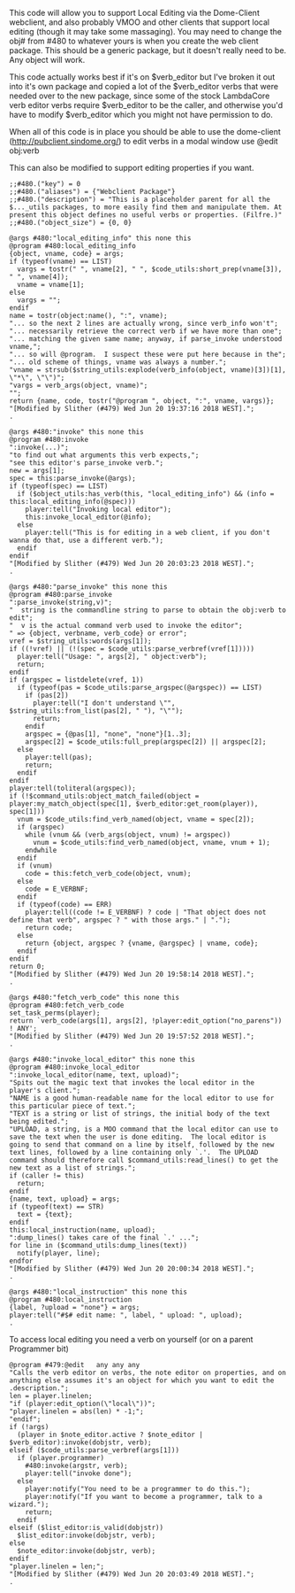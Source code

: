This code will allow you to support Local Editing via the Dome-Client webclient, and also probably VMOO and other clients that support local editing (though it may take some massaging). You may need to change the obj# from #480 to whatever yours is when you create the web client package. This should be a generic package, but it doesn't really need to be. Any object will work.

This code actually works best if it's on $verb_editor but I've broken it out into it's own package and copied a lot of the $verb_editor verbs that were needed over to the new package, since some of the stock LambdaCore verb editor verbs require $verb_editor to be the caller, and otherwise you'd have to modify $verb_editor which you might not have permission to do.

When all of this code is in place you should be able to use the dome-client (http://pubclient.sindome.org/) to edit verbs in a modal window use @edit obj:verb

This can also be modified to support editing properties if you want.

```
;;#480.("key") = 0
;;#480.("aliases") = {"Webclient Package"}
;;#480.("description") = "This is a placeholder parent for all the $..._utils packages, to more easily find them and manipulate them. At present this object defines no useful verbs or properties. (Filfre.)"
;;#480.("object_size") = {0, 0}

@args #480:"local_editing_info" this none this
@program #480:local_editing_info
{object, vname, code} = args;
if (typeof(vname) == LIST)
  vargs = tostr(" ", vname[2], " ", $code_utils:short_prep(vname[3]), " ", vname[4]);
  vname = vname[1];
else
  vargs = "";
endif
name = tostr(object:name(), ":", vname);
"... so the next 2 lines are actually wrong, since verb_info won't";
"... necessarily retrieve the correct verb if we have more than one";
"... matching the given same name; anyway, if parse_invoke understood vname,";
"... so will @program.  I suspect these were put here because in the";
"... old scheme of things, vname was always a number.";
"vname = strsub($string_utils:explode(verb_info(object, vname)[3])[1], \"*\", \"\")";
"vargs = verb_args(object, vname)";
"";
return {name, code, tostr("@program ", object, ":", vname, vargs)};
"[Modified by Slither (#479) Wed Jun 20 19:37:16 2018 WEST].";
.

@args #480:"invoke" this none this
@program #480:invoke
":invoke(...)";
"to find out what arguments this verb expects,";
"see this editor's parse_invoke verb.";
new = args[1];
spec = this:parse_invoke(@args);
if (typeof(spec) == LIST)
  if ($object_utils:has_verb(this, "local_editing_info") && (info = this:local_editing_info(@spec)))
    player:tell("Invoking local editor");
    this:invoke_local_editor(@info);
  else
    player:tell("This is for editing in a web client, if you don't wanna do that, use a different verb.");
  endif
endif
"[Modified by Slither (#479) Wed Jun 20 20:03:23 2018 WEST].";
.

@args #480:"parse_invoke" this none this
@program #480:parse_invoke
":parse_invoke(string,v)";
"  string is the commandline string to parse to obtain the obj:verb to edit";
"  v is the actual command verb used to invoke the editor";
" => {object, verbname, verb_code} or error";
vref = $string_utils:words(args[1]);
if ((!vref) || (!(spec = $code_utils:parse_verbref(vref[1]))))
  player:tell("Usage: ", args[2], " object:verb");
  return;
endif
if (argspec = listdelete(vref, 1))
  if (typeof(pas = $code_utils:parse_argspec(@argspec)) == LIST)
    if (pas[2])
      player:tell("I don't understand \"", $string_utils:from_list(pas[2], " "), "\"");
      return;
    endif
    argspec = {@pas[1], "none", "none"}[1..3];
    argspec[2] = $code_utils:full_prep(argspec[2]) || argspec[2];
  else
    player:tell(pas);
    return;
  endif
endif
player:tell(toliteral(argspec));
if (!$command_utils:object_match_failed(object = player:my_match_object(spec[1], $verb_editor:get_room(player)), spec[1]))
  vnum = $code_utils:find_verb_named(object, vname = spec[2]);
  if (argspec)
    while (vnum && (verb_args(object, vnum) != argspec))
      vnum = $code_utils:find_verb_named(object, vname, vnum + 1);
    endwhile
  endif
  if (vnum)
    code = this:fetch_verb_code(object, vnum);
  else
    code = E_VERBNF;
  endif
  if (typeof(code) == ERR)
    player:tell((code != E_VERBNF) ? code | "That object does not define that verb", argspec ? " with those args." | ".");
    return code;
  else
    return {object, argspec ? {vname, @argspec} | vname, code};
  endif
endif
return 0;
"[Modified by Slither (#479) Wed Jun 20 19:58:14 2018 WEST].";
.

@args #480:"fetch_verb_code" this none this
@program #480:fetch_verb_code
set_task_perms(player);
return `verb_code(args[1], args[2], !player:edit_option("no_parens")) ! ANY';
"[Modified by Slither (#479) Wed Jun 20 19:57:52 2018 WEST].";
.

@args #480:"invoke_local_editor" this none this
@program #480:invoke_local_editor
":invoke_local_editor(name, text, upload)";
"Spits out the magic text that invokes the local editor in the player's client.";
"NAME is a good human-readable name for the local editor to use for this particular piece of text.";
"TEXT is a string or list of strings, the initial body of the text being edited.";
"UPLOAD, a string, is a MOO command that the local editor can use to save the text when the user is done editing.  The local editor is going to send that command on a line by itself, followed by the new text lines, followed by a line containing only `.'.  The UPLOAD command should therefore call $command_utils:read_lines() to get the new text as a list of strings.";
if (caller != this)
  return;
endif
{name, text, upload} = args;
if (typeof(text) == STR)
  text = {text};
endif
this:local_instruction(name, upload);
":dump_lines() takes care of the final `.' ...";
for line in ($command_utils:dump_lines(text))
  notify(player, line);
endfor
"[Modified by Slither (#479) Wed Jun 20 20:00:34 2018 WEST].";
.

@args #480:"local_instruction" this none this
@program #480:local_instruction
{label, ?upload = "none"} = args;
player:tell("#$# edit name: ", label, " upload: ", upload);
.

```

To access local editing you need a verb on yourself (or on a parent Programmer bit)

```
@program #479:@edit   any any any
"Calls the verb editor on verbs, the note editor on properties, and on anything else assumes it's an object for which you want to edit the .description.";
len = player.linelen;
"if (player:edit_option(\"local\"))";
"player.linelen = abs(len) * -1;";
"endif";
if (!args)
  (player in $note_editor.active ? $note_editor | $verb_editor):invoke(dobjstr, verb);
elseif ($code_utils:parse_verbref(args[1]))
  if (player.programmer)
    #480:invoke(argstr, verb);
    player:tell("invoke done");
  else
    player:notify("You need to be a programmer to do this.");
    player:notify("If you want to become a programmer, talk to a wizard.");
    return;
  endif
elseif ($list_editor:is_valid(dobjstr))
  $list_editor:invoke(dobjstr, verb);
else
  $note_editor:invoke(dobjstr, verb);
endif
"player.linelen = len;";
"[Modified by Slither (#479) Wed Jun 20 20:03:49 2018 WEST].";
.
```
